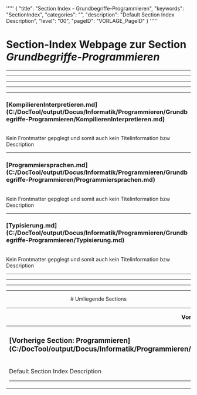 '''''
{
"title": "Section Index - Grundbegriffe-Programmieren",
"keywords": "SectionIndex",
"categories": "",
"description": "Default Section Index Description",
"level": "00",
"pageID": "VORLAGE_PageID"
}
'''''


<h1>Section-Index Webpage zur Section <i>Grundbegriffe-Programmieren</i></h1>

<hr><hr><hr><hr><hr>


<h3>[KompilierenInterpretieren.md](C:/DocTool/output/Docus/Informatik/Programmieren/Grundbegriffe-Programmieren/KompilierenInterpretieren.md)</h3><br>Kein Frontmatter gepglegt und somit auch kein Titelinformation bzw Description<hr>


<h3>[Programmiersprachen.md](C:/DocTool/output/Docus/Informatik/Programmieren/Grundbegriffe-Programmieren/Programmiersprachen.md)</h3><br>Kein Frontmatter gepglegt und somit auch kein Titelinformation bzw Description<hr>


<h3>[Typisierung.md](C:/DocTool/output/Docus/Informatik/Programmieren/Grundbegriffe-Programmieren/Typisierung.md)</h3><br>Kein Frontmatter gepglegt und somit auch kein Titelinformation bzw Description<hr><center><hr><hr><hr> # Umliegende Sections
 </h2><br><table><thead> <tr> <th><center>Vorgelagerte Section</center></th> <th><center>Nachgelagerte Section</center></th></tr></thead><tbody><tr><td><h3>[Vorherige Section: Programmieren](C:/DocTool/output/Docus/Informatik/Programmieren/SectionIndex_DocTooloutputDocusInformatikProgrammieren.html)</h3><br>Default Section Index Description<hr></td><td><h3>noch gabs keine Zuordnung<hr></td></tr></tbody></table>